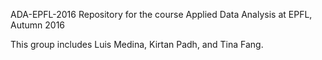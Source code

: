 ADA-EPFL-2016
Repository for the course Applied Data Analysis at EPFL, Autumn 2016

This group includes Luis Medina, Kirtan Padh, and Tina Fang.

